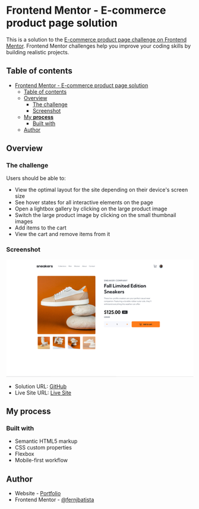 # Frontend Mentor - E-commerce product page solution

This is a solution to the [E-commerce product page challenge on Frontend Mentor](https://www.frontendmentor.io/challenges/ecommerce-product-page-UPsZ9MJp6). Frontend Mentor challenges help you improve your coding skills by building realistic projects.

## Table of contents

- [Frontend Mentor - E-commerce product page solution](#frontend-mentor---e-commerce-product-page-solution)
  - [Table of contents](#table-of-contents)
  - [Overview](#overview)
    - [The challenge](#the-challenge)
    - [Screenshot](#screenshot)
  - [My **process**](#my-process)
    - [Built with](#built-with)
  - [Author](#author)

## Overview

### The challenge

Users should be able to:

- View the optimal layout for the site depending on their device's screen size
- See hover states for all interactive elements on the page
- Open a lightbox gallery by clicking on the large product image
- Switch the large product image by clicking on the small thumbnail images
- Add items to the cart
- View the cart and remove items from it

### Screenshot

![Screenshot](./images/screenshot.png)

- Solution URL: [GitHub](https://github.com/FernJBatista/40-E-commerce-product-page)
- Live Site URL: [Live Site](https://fernjbatista.github.io/40-E-commerce-product-page/)

## My **process**

### Built with

- Semantic HTML5 markup
- CSS custom properties
- Flexbox
- Mobile-first workflow

## Author

- Website - [Portfolio](https://www.fernando-batista.webflow.io)
- Frontend Mentor - [@fernjbatista](https://www.frontendmentor.io/profile/fernjbatista)
